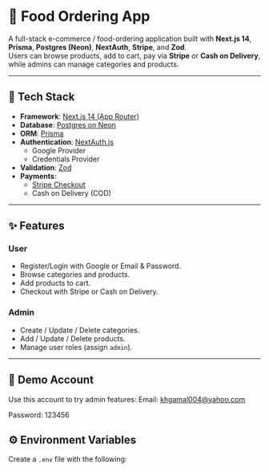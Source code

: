# 🍔 Food Ordering App

A full-stack e-commerce / food-ordering application built with **Next.js 14**, **Prisma**, **Postgres (Neon)**, **NextAuth**, **Stripe**, and **Zod**.  
Users can browse products, add to cart, pay via **Stripe** or **Cash on Delivery**, while admins can manage categories and products.

---

## 🚀 Tech Stack
- **Framework**: [Next.js 14 (App Router)](https://nextjs.org/)
- **Database**: [Postgres on Neon](https://neon.tech/)
- **ORM**: [Prisma](https://www.prisma.io/)
- **Authentication**: [NextAuth.js](https://next-auth.js.org/)  
  - Google Provider  
  - Credentials Provider
- **Validation**: [Zod](https://zod.dev/)
- **Payments**:  
  - [Stripe Checkout](https://stripe.com/)  
  - Cash on Delivery (COD)

---

## ✨ Features
### User
- Register/Login with Google or Email & Password.
- Browse categories and products.
- Add products to cart.
- Checkout with Stripe or Cash on Delivery.

### Admin
- Create / Update / Delete categories.
- Add / Update / Delete products.
- Manage user roles (assign `admin`).

---

## 🔑 Demo Account
Use this account to try admin features:
Email: khgamal004@yahoo.com

Password: 123456

## ⚙️ Environment Variables
Create a `.env` file with the following: